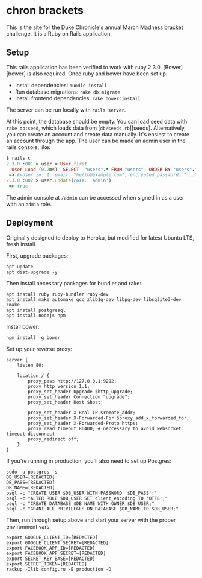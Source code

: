 chron brackets
==============
This is the site for the Duke Chronicle's annual March Madness bracket
challenge. It is a Ruby on Rails application.

Setup
-----
This rails application has been verified to work with ruby 2.3.0.
[Bower][bower] is also required. Once ruby and bower have been set up:
- Install dependencies: `bundle install`
- Run database migrations: `rake db:migrate`
- Install frontend dependencies: `rake bower:install`

The server can be run locally with `rails server`.

At this point, the database should be empty. You can load seed data with `rake
db:seed`, which loads data from [`db/seeds.rb`][seeds]. Alternatively, you can
create an account and create data manually. It's easiest to create an account
through the app. The user can be made an admin user in the rails console, like:
```ruby
$ rails c
2.3.0 :001 > user = User.first
  User Load (0.2ms)  SELECT  "users".* FROM "users"  ORDER BY "users"."id" ASC LIMIT 1
 => #<User id: 1, email: "hello@example.com", encrypted_password: "...", reset_password_token: nil, ...>
2.3.0 :002 > user.update(role: 'admin')
 => true
```
The admin console at `/admin` can be accessed when signed in as a user with an
`admin` role.

Deployment
----------

Originally designed to deploy to Heroku, but modified for latest Ubuntu LTS, fresh install.

First, upgrade packages:

```
apt update
apt dist-upgrade -y
```

Then install necessary packages for bundler and rake:

```
apt install ruby ruby-bundler ruby-dev
apt install make automake gcc zlib1g-dev libpq-dev libsqlite3-dev cmake
apt install postgresql
apt install nodejs npm
```

Install bower:

```
npm install -g bower
```

Set up your reverse proxy:

```
server {
    listen 80;

    location / {
        proxy_pass http://127.0.0.1:9292;
        proxy_http_version 1.1;
        proxy_set_header Upgrade $http_upgrade;
        proxy_set_header Connection "upgrade";
        proxy_set_header Host $host;

        proxy_set_header X-Real-IP $remote_addr;
        proxy_set_header X-Forwarded-For $proxy_add_x_forwarded_for;
        proxy_set_header X-Forwarded-Proto https;
        proxy_read_timeout 86400; # neccessary to avoid websocket timeout disconnect
        proxy_redirect off;
    }
}
```

If you're running in production, you'll also need to set up Postgres:

```
sudo -u postgres -s
DB_USER=[REDACTED]
DB_PASS=[REDACTED]
DB_NAME=[REDACTED]
psql -c "CREATE USER $DB_USER WITH PASSWORD '$DB_PASS';"
psql -c "ALTER ROLE $DB_USER SET client_encoding TO 'UTF8';"
psql -c "CREATE DATABASE $DB_NAME WITH OWNER $DB_USER;"
psql -c "GRANT ALL PRIVILEGES ON DATABASE $DB_NAME TO $DB_USER;"
```

Then, run through setup above and start your server with the proper environment vars:

```
export GOOGLE_CLIENT_ID=[REDACTED]
export GOOGLE_CLIENT_SECRET=[REDACTED]
export FACEBOOK_APP_ID=[REDACTED]
export FACEBOOK_APP_SECRET=[REDACTED]
export SECRET_KEY_BASE=[REDACTED]
export SECRET_TOKEN=[REDACTED]
rackup -Ilib config.ru -E production -D
```
